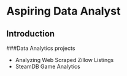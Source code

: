 # Aspiring Data Analyst 
## Introduction


###Data Analytics projects 
- Analyzing Web Scraped Zillow Listings
- SteamDB Game Analytics
